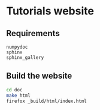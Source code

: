 # Tutorials website

## Requirements

```
numpydoc
sphinx
sphinx_gallery
```

## Build the website

```bash
cd doc
make html
firefox _build/html/index.html
```
